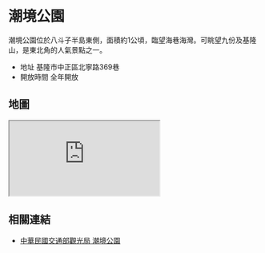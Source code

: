 # 潮境公園

潮境公園位於八斗子半島東側，面積約1公頃，臨望海巷海灣。可眺望九份及基隆山，是東北角的人氣景點之一。

- 地址 基隆市中正區北寧路369巷
- 開放時間 全年開放

## 地圖

<iframe src="https://www.google.com/maps/embed?pb=!1m14!1m8!1m3!1d14447.081647541087!2d121.8034149!3d25.1434517!3m2!1i1024!2i768!4f13.1!3m3!1m2!1s0x345d4f796bf63419%3A0x933818b7df70488e!2sChaojing%20Park!5e0!3m2!1sen!2stw!4v1690567239163!5m2!1sen!2stw" allowfullscreen="" loading="lazy" referrerpolicy="no-referrer-when-downgrade"></iframe>

## 相關連結

- [中華民國交通部觀光局 潮境公園](https://www.taiwan.net.tw/m1.aspx?sNo=0001016&id=A12-00359)
